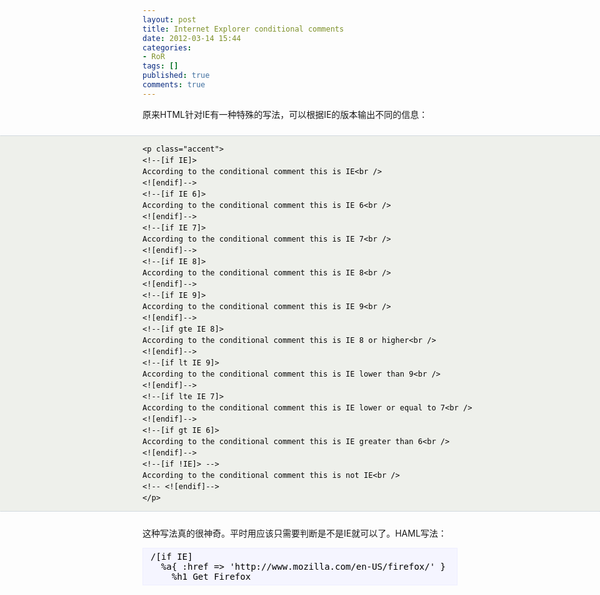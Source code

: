 ```yaml
---
layout: post
title: Internet Explorer conditional comments
date: 2012-03-14 15:44
categories:
- RoR
tags: []
published: true
comments: true
---
```

<p><p>原来HTML针对IE有一种特殊的写法，可以根据IE的版本输出不同的信息：</p>
<pre style="font-family: monospace; color: #070606; background-color: #eef0eb; margin-top: 2em; margin-right: -334px; margin-bottom: 2em; padding-top: 1em; padding-right: 0px; padding-bottom: 1em; border-top-width: 1px; border-right-width: 0px; border-bottom-width: 1px; border-left-width: 0px; font-size: 12px; line-height: 18px; margin-left: -233px; padding-left: 233px; zoom: 1; border-color: #b7c4d3; border-style: dotted;">&lt;p class="accent"&gt;
&lt;!--[if IE]&gt;
According to the conditional comment this is IE&lt;br /&gt;
&lt;![endif]--&gt;
&lt;!--[if IE 6]&gt;
According to the conditional comment this is IE 6&lt;br /&gt;
&lt;![endif]--&gt;
&lt;!--[if IE 7]&gt;
According to the conditional comment this is IE 7&lt;br /&gt;
&lt;![endif]--&gt;
&lt;!--[if IE 8]&gt;
According to the conditional comment this is IE 8&lt;br /&gt;
&lt;![endif]--&gt;
&lt;!--[if IE 9]&gt;
According to the conditional comment this is IE 9&lt;br /&gt;
&lt;![endif]--&gt;
&lt;!--[if gte IE 8]&gt;
According to the conditional comment this is IE 8 or higher&lt;br /&gt;
&lt;![endif]--&gt;
&lt;!--[if lt IE 9]&gt;
According to the conditional comment this is IE lower than 9&lt;br /&gt;
&lt;![endif]--&gt;
&lt;!--[if lte IE 7]&gt;
According to the conditional comment this is IE lower or equal to 7&lt;br /&gt;
&lt;![endif]--&gt;
&lt;!--[if gt IE 6]&gt;
According to the conditional comment this is IE greater than 6&lt;br /&gt;
&lt;![endif]--&gt;
&lt;!--[if !IE]&gt; --&gt;
According to the conditional comment this is not IE&lt;br /&gt;
&lt;!-- &lt;![endif]--&gt;
&lt;/p&gt;</pre>
<p>这种写法真的很神奇。平时用应该只需要判断是不是IE就可以了。HAML写法：</p>
<pre class="code" style="color: #000000; font-family: monospace; display: block; padding-top: 5px; padding-right: 12px; padding-bottom: 5px; padding-left: 12px; margin-top: 4px; background-image: initial; background-attachment: initial; background-origin: initial; background-clip: initial; background-color: #f5f5ff; background-position: initial initial; background-repeat: initial initial; border: 1px solid #eeeeff;">/[if IE]
  %a{ :href =&gt; 'http://www.mozilla.com/en-US/firefox/' }
    %h1 Get Firefox</pre></p>
